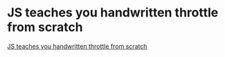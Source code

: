# JS teaches you handwritten throttle from scratch
[JS teaches you handwritten throttle from scratch](https://aiwithcloud.com/2022/09/19/js_teaches_you_handwritten_throttle_from_scratch/)
